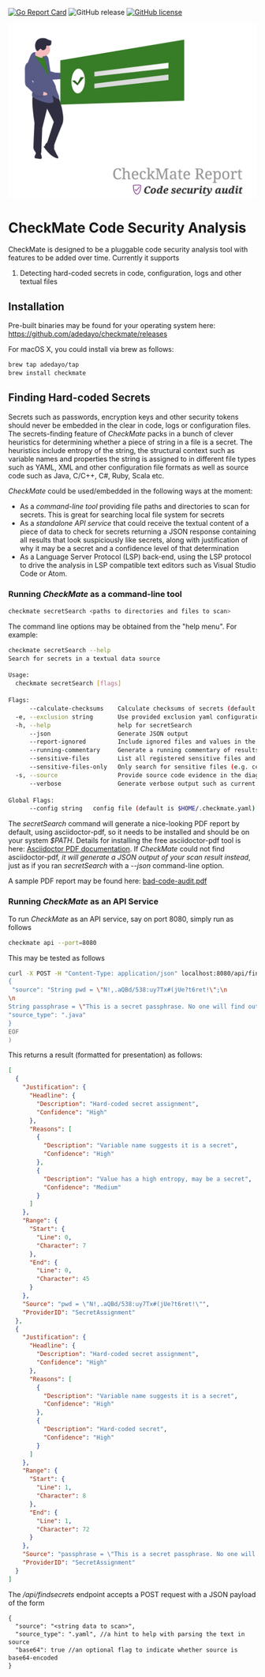 [![Go Report Card](https://goreportcard.com/badge/github.com/adedayo/checkmate)](https://goreportcard.com/report/github.com/adedayo/checkmate)
![GitHub release](https://img.shields.io/github/release/adedayo/checkmate.svg)
[![GitHub license](https://img.shields.io/github/license/adedayo/checkmate.svg)](https://github.com/adedayo/checkmate/blob/master/LICENSE)

![CheckMate Reporting](checkmate-report.png)

# CheckMate Code Security Analysis

CheckMate is designed to be a pluggable code security analysis tool with features to be added over time. Currently it supports

1. Detecting hard-coded secrets in code, configuration, logs and other textual files

## Installation

Pre-built binaries may be found for your operating system here: https://github.com/adedayo/checkmate/releases

For macOS X, you could install via brew as follows:

```bash
brew tap adedayo/tap
brew install checkmate
```

## Finding Hard-coded Secrets

Secrets such as passwords, encryption keys and other security tokens should never be embedded in the clear in code, logs or configuration files. The secrets-finding feature of _CheckMate_ packs in a bunch of clever heuristics for determining whether a piece of string in a file is a secret. The heuristics include entropy of the string, the structural context such as variable names and properties the string is assigned to in different file types such as YAML, XML and other configuration file formats as well as source code such as Java, C/C++, C#, Ruby, Scala etc.

_CheckMate_ could be used/embedded in the following ways at the moment:

- As a _command-line tool_ providing file paths and directories to scan for secrets. This is great for searching local file system for secrets
- As a _standalone API service_ that could receive the textual content of a piece of data to check for secrets returning a JSON response containing all results that look suspiciously like secrets, along with justification of why it may be a secret and a confidence level of that determination
- As a Language Server Protocol (LSP) back-end, using the LSP protocol to drive the analysis in LSP compatible text editors such as Visual Studio Code or Atom.

### Running _CheckMate_ as a command-line tool

```bash
checkmate secretSearch <paths to directories and files to scan>
```

The command line options may be obtained from the "help menu". For example:

```bash
checkmate secretSearch --help
Search for secrets in a textual data source

Usage:
  checkmate secretSearch [flags]

Flags:
      --calculate-checksums    Calculate checksums of secrets (default true)
  -e, --exclusion string       Use provided exclusion yaml configuration
  -h, --help                   help for secretSearch
      --json                   Generate JSON output
      --report-ignored         Include ignored files and values in the reports
      --running-commentary     Generate a running commentary of results. Useful for analysis of large input data
      --sensitive-files        List all registered sensitive files and their description
      --sensitive-files-only   Only search for sensitive files (e.g. certificates, key stores etc.)
  -s, --source                 Provide source code evidence in the diagnostic results (default true)
      --verbose                Generate verbose output such as current file being scanned as well as report about ignored files

Global Flags:
      --config string   config file (default is $HOME/.checkmate.yaml)
```

The _secretSearch_ command will generate a nice-looking PDF report by default, using asciidoctor-pdf, so it needs to be installed and should be on your system _$PATH_. Details for installing the free asciidoctor-pdf tool is here: [Asciidoctor PDF documentation](https://asciidoctor.org/docs/asciidoctor-pdf/). If _CheckMate_ could not find asciidoctor-pdf, _it will generate a JSON output of your scan result instead_, just as if you ran _secretSearch_ with a _--json_ command-line option.

A sample PDF report may be found here: [bad-code-audit.pdf](bad-code-audit.pdf)

### Running _CheckMate_ as an API Service

To run _CheckMate_ as an API service, say on port 8080, simply run as follows

```bash
checkmate api --port=8080
```

This may be tested as follows

```bash
curl -X POST -H "Content-Type: application/json" localhost:8080/api/findsecrets -d @<(cat <<EOF
{
 "source": "String pwd = \"N!,.aQBd/538:uy7Tx#(jUe?t6ret!\";\n
\n
String passphrase = \"This is a secret passphrase. No one will find out\";",
"source_type": ".java"
}
EOF
)
```

This returns a result (formatted for presentation) as follows:

```json
[
  {
    "Justification": {
      "Headline": {
        "Description": "Hard-coded secret assignment",
        "Confidence": "High"
      },
      "Reasons": [
        {
          "Description": "Variable name suggests it is a secret",
          "Confidence": "High"
        },
        {
          "Description": "Value has a high entropy, may be a secret",
          "Confidence": "Medium"
        }
      ]
    },
    "Range": {
      "Start": {
        "Line": 0,
        "Character": 7
      },
      "End": {
        "Line": 0,
        "Character": 45
      }
    },
    "Source": "pwd = \"N!,.aQBd/538:uy7Tx#(jUe?t6ret!\"",
    "ProviderID": "SecretAssignment"
  },
  {
    "Justification": {
      "Headline": {
        "Description": "Hard-coded secret assignment",
        "Confidence": "High"
      },
      "Reasons": [
        {
          "Description": "Variable name suggests it is a secret",
          "Confidence": "High"
        },
        {
          "Description": "Hard-coded secret",
          "Confidence": "High"
        }
      ]
    },
    "Range": {
      "Start": {
        "Line": 1,
        "Character": 8
      },
      "End": {
        "Line": 1,
        "Character": 72
      }
    },
    "Source": "passphrase = \"This is a secret passphrase. No one will find out\"",
    "ProviderID": "SecretAssignment"
  }
]
```

The _/api/findsecrets_ endpoint accepts a POST request with a JSON payload of the form

```jsonc
{
  "source": "<string data to scan>",
  "source_type": ".yaml", //a hint to help with parsing the text in source
  "base64": true //an optional flag to indicate whether source is base64-encoded
}
```
